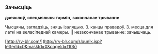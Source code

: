 ### Зачысціць
**дзеяслоў, спецыяльны тэрмін, закончанае трыванне**

Чысцячы, загладзіць, зняць ізаляцыю. З. канцы правадоў. З. месца для латкі на веласіпеднай камеры. || незакончанае трыванне: зачышчаць.

<a rel="author">[http://rv-blr.com/](http://rv-blr.com/slounik.jsp?letterId=0&maskId=0&pageId=1105)</a>
